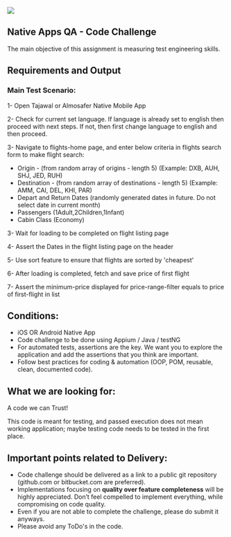 ![](https://argaamplus.s3.amazonaws.com/159afd60-8669-4140-aa9e-fe46791f515d.png)

## Native Apps QA - Code Challenge
The main objective of this assignment is measuring test engineering skills. 

## Requirements and Output

### Main Test Scenario:

1- Open Tajawal or Almosafer Native Mobile App

2- Check for current set language. If language is already set to english then proceed with next steps. If not, then first change language to english and then proceed.

3- Navigate to flights-home page, and enter below criteria in flights search form to make flight search:
- Origin - (from random array of origins - length 5) (Example: DXB, AUH, SHJ, JED, RUH)
- Destination - (from random array of destinations - length 5) (Example: AMM, CAI, DEL, KHI, PAR)
- Depart and Return Dates (randomly generated dates in future. Do not select date in current month) 
- Passengers (1Adult,2Children,1Infant)
- Cabin Class (Economy)

3- Wait for loading to be completed on flight listing page

4- Assert the Dates in the flight listing page on the header

5- Use sort feature to ensure that flights are sorted by 'cheapest'
 
6- After loading is completed, fetch and save price of first flight

7- Assert the minimum-price displayed for price-range-filter equals to price of first-flight in list


## Conditions:
- iOS OR Android Native App
- Code challenge to be done using Appium / Java / testNG
- For automated tests, assertions are the key. We want you to explore the application and add the assertions that you think are important.
- Follow best practices for coding & automation (OOP, POM, reusable, clean, documented code).


## What we are looking for:
A code we can Trust!

This code is meant for testing, and passed execution does not mean working application; maybe testing code needs to be tested in the first place.

## Important points related to Delivery:
- Code challenge should be delivered as a link to a public git repository (github.com or bitbucket.com are preferred). 
- Implementations focusing on **quality over feature completeness** will be highly appreciated.  Don’t feel compelled to implement everything, while compromising on code quality. 
- Even if you are not able to complete the challenge, please do submit it anyways.
- Please avoid any ToDo's in the code.


